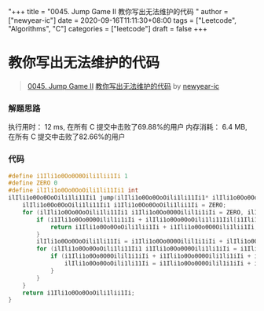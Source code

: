 "+++
title = "0045. Jump Game II 教你写出无法维护的代码 "
author = ["newyear-ic"]
date = 2020-09-16T11:11:30+08:00
tags = ["Leetcode", "Algorithms", "C"]
categories = ["leetcode"]
draft = false
+++

# 教你写出无法维护的代码

> [0045. Jump Game II](https://leetcode-cn.com/problems/jump-game-ii/)
> [教你写出无法维护的代码](https://leetcode-cn.com/problems/jump-game-ii/solution/jiao-ni-xie-chu-wu-fa-wei-hu-de-dai-ma-by-newyear-/) by [newyear-ic](https://leetcode-cn.com/u/newyear-ic/)

### 解题思路
执行用时：
12 ms, 在所有 C 提交中击败了69.88%的用户
内存消耗：
6.4 MB, 在所有 C 提交中击败了82.66%的用户

### 代码

```c
#define i1Ili1o0Oo0O0Oili1lii1Ii 1
#define ZERO 0
#define ilIli1o0Oo0OoOili1li11Ii1 int
ilIli1o0Oo0OoOili1li11Ii1 jump(ilIli1o0Oo0OoOili1li11Ii1* ilIli1o0Oo0OoOili1li11Iil, ilIli1o0Oo0OoOili1li11Ii1 ilIli1o0Oo0OoOili1lii1Ii){
    ilIli1o0Oo0OoOili1li11Ii1 i1Ili1o0Oo0OoOili1lii1Ii = ZERO;
    for (ilIli1o0Oo0OoOili1li11Ii1 i1Ili1o0Oo0O0Oilil1i1iIi = ZERO, ilIli1o0Oo0OoOili1li11Ii; i1Ili1o0Oo0O0Oilil1i1iIi < ilIli1o0Oo0OoOili1lii1Ii - i1Ili1o0Oo0O0Oili1lii1Ii; i1Ili1o0Oo0O0Oilil1i1iIi = ilIli1o0Oo0OoOili1li11Ii, i1Ili1o0Oo0OoOili1lii1Ii++) {
        if (i1Ili1o0Oo0O0Oilil1i1iIi + ilIli1o0Oo0OoOili1li11Iil[i1Ili1o0Oo0O0Oilil1i1iIi] >= ilIli1o0Oo0OoOili1lii1Ii - i1Ili1o0Oo0O0Oili1lii1Ii) {
            return i1Ili1o0Oo0OoOili1lii1Ii + i1Ili1o0Oo0O0Oili1lii1Ii;
        }
        ilIli1o0Oo0OoOili1li11Ii = i1Ili1o0Oo0O0Oilil1i1iIi + ilIli1o0Oo0OoOili1li11Iil[i1Ili1o0Oo0O0Oilil1i1iIi];
        for (ilIli1o0Oo0OoOili1li11Ii1 i1Ili1o0Oo0O0Oili1li1iIi = i1Ili1o0Oo0O0Oili1lii1Ii; i1Ili1o0Oo0O0Oili1li1iIi < ilIli1o0Oo0OoOili1li11Iil[i1Ili1o0Oo0O0Oilil1i1iIi] && i1Ili1o0Oo0O0Oilil1i1iIi + i1Ili1o0Oo0O0Oili1li1iIi < ilIli1o0Oo0OoOili1lii1Ii; i1Ili1o0Oo0O0Oili1li1iIi++) {
            if (i1Ili1o0Oo0O0Oilil1i1iIi + i1Ili1o0Oo0O0Oili1li1iIi + ilIli1o0Oo0OoOili1li11Iil[i1Ili1o0Oo0O0Oilil1i1iIi + i1Ili1o0Oo0O0Oili1li1iIi] > ilIli1o0Oo0OoOili1li11Ii + ilIli1o0Oo0OoOili1li11Iil[ilIli1o0Oo0OoOili1li11Ii]) {
                ilIli1o0Oo0OoOili1li11Ii = i1Ili1o0Oo0O0Oilil1i1iIi + i1Ili1o0Oo0O0Oili1li1iIi;
            }
        }
    }
    return i1Ili1o0Oo0OoOili1lii1Ii;
}
```